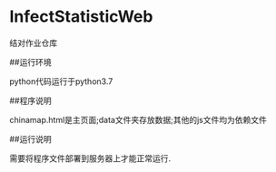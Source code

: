 # InfectStatisticWeb
结对作业仓库

##运行环境

python代码运行于python3.7

##程序说明

chinamap.html是主页面;data文件夹存放数据;其他的js文件均为依赖文件

##运行说明

需要将程序文件部署到服务器上才能正常运行.
